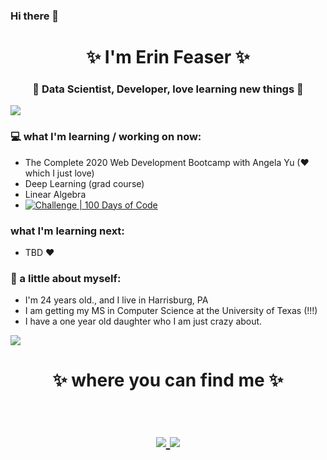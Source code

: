 ### Hi there 👋

<h1 align="center"> ✨ I'm Erin Feaser ✨ </h1>
<h3 align="center">🚀 Data Scientist, Developer, love learning new things 🚀</h3>

<img src="https://yata-apix-a9caea66-ad78-425f-aa08-e292558ebb65.lss.locawebcorp.com.br/b7c7dbff38ae4f419c94ce8d2254b9d9.png"> 

### 💻 what I'm learning / working on now:
- The Complete 2020 Web Development Bootcamp with Angela Yu (❤ which I just love)
- Deep Learning (grad course)
- Linear Algebra
- [![Challenge | 100 Days of Code](https://img.shields.io/static/v1?label=Challenge&labelColor=384357&message=100%20Days%20of%20Code&color=00b4ee&style=for-the-badge&link=https://www.100daysofcode.com)](https://www.100daysofcode.com)


### what I'm learning next:
- TBD ❤

### 👧 a little about myself:
- I'm 24 years old., and I live in Harrisburg, PA
- I am getting my MS in Computer Science at the University of Texas (!!!)
- I have a one year old daughter who I am just crazy about.

<img src="https://yata-apix-a9caea66-ad78-425f-aa08-e292558ebb65.lss.locawebcorp.com.br/b7c7dbff38ae4f419c94ce8d2254b9d9.png"> 

<h1 align="center">
✨ where you can find me ✨
  
  <p align="center"><br/>
   <a href="https://www.linkedin.com/in/erin-feaser-furr/">
    <img src="https://img.shields.io/badge/linkedin-erika--lopes-blue">
  </a>
  
  <a href="https://www.instagram.com/erinkf311/">
    <img src="https://img.shields.io/badge/instagram-erika.cafezin-red">
  </a>
</p>
</h1>
